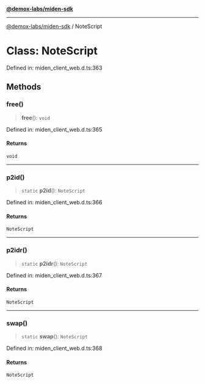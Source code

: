 [**@demox-labs/miden-sdk**](../README.md)

***

[@demox-labs/miden-sdk](../README.md) / NoteScript

# Class: NoteScript

Defined in: miden\_client\_web.d.ts:363

## Methods

### free()

> **free**(): `void`

Defined in: miden\_client\_web.d.ts:365

#### Returns

`void`

***

### p2id()

> `static` **p2id**(): `NoteScript`

Defined in: miden\_client\_web.d.ts:366

#### Returns

`NoteScript`

***

### p2idr()

> `static` **p2idr**(): `NoteScript`

Defined in: miden\_client\_web.d.ts:367

#### Returns

`NoteScript`

***

### swap()

> `static` **swap**(): `NoteScript`

Defined in: miden\_client\_web.d.ts:368

#### Returns

`NoteScript`
